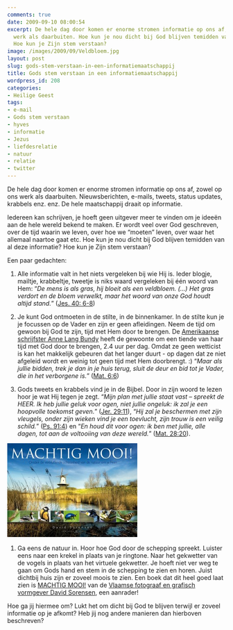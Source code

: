 ```yaml
---
comments: true
date: 2009-09-10 08:00:54
excerpt: De hele dag door komen er enorme stromen informatie op ons af, zowel op ons
  werk als daarbuiten. Hoe kun je nou dicht bij God blijven temidden van al deze informatie?
  Hoe kun je Zijn stem verstaan?
image: /images/2009/09/Veldbloem.jpg
layout: post
slug: gods-stem-verstaan-in-een-informatiemaatschappij
title: Gods stem verstaan in een informatiemaatschappij
wordpress_id: 208
categories:
- Heilige Geest
tags:
- e-mail
- Gods stem verstaan
- hyves
- informatie
- Jezus
- liefdesrelatie
- natuur
- relatie
- twitter
---
```


De hele dag door komen er enorme stromen informatie op ons af, zowel op ons werk als daarbuiten. Nieuwsberichten, e-mails, tweets, status updates, krabbels enz. enz. De hele maatschappij draait op informatie.

Iedereen kan schrijven, je hoeft geen uitgever meer te vinden om je ideeën aan de hele wereld bekend te maken. Er wordt veel over God geschreven, over de tijd waarin we leven, over hoe we “moeten” leven, over waar het allemaal naartoe gaat etc. Hoe kun je nou dicht bij God blijven temidden van al deze informatie? Hoe kun je Zijn stem verstaan?

Een paar gedachten:



	
  1. Alle informatie valt in het niets vergeleken bij wie Hij is. Ieder blogje, mailtje, krabbeltje, tweetje is niks waard vergeleken bij één woord van Hem: “_De mens is als gras, hij bloeit als een veldbloem. (...) Het gras verdort en de bloem verwelkt, maar het woord van onze God houdt altijd stand._” ([Jes. 40: 6-8](http://www.biblija.net/biblija.cgi?m=Jesaja+40%3A6-8&id18=1&pos=0&l=nl&set=10))

	
  2. Je kunt God ontmoeten in de stilte, in de binnenkamer. In de stilte kun je je focussen op de Vader en zijn er geen afleidingen. Neem de tijd om gewoon bij God te zijn, tijd met Hem door te brengen. De [Amerikaanse schrijfster Anne Lang Bundy](http://building-his-body.blogspot.com/2009/08/friday-freelance-favorites.html) heeft de gewoonte om een tiende van haar tijd met God door te brengen, 2.4 uur per dag. Omdat ze geen wetticist is kan het makkelijk gebeuren dat het langer duurt - op dagen dat ze niet afgeleid wordt en weinig tot geen tijd met Hem doorbrengt. :) “_Maar als jullie bidden, trek je dan in je huis terug, sluit de deur en bid tot je Vader, die in het verborgene is._” ([Mat. 6:6](http://www.biblija.net/biblija.cgi?m=Matteus+6%3A6&id18=1&pos=0&l=nl&set=10))

	
  3. Gods tweets en krabbels vind je in de Bijbel. Door in zijn woord te lezen hoor je wat Hij tegen je zegt. “_Mijn plan met jullie staat vast – spreekt de HEER. Ik heb jullie geluk voor ogen, niet jullie ongeluk: ik zal je een hoopvolle toekomst geven._” ([Jer. 29:11](http://www.biblija.net/biblija.cgi?m=Jeremia+29%3A11&id18=1&pos=0&l=nl&set=10)), “_Hij zal je beschermen met zijn vleugels, onder zijn wieken vind je een toevlucht, zijn trouw is een veilig schild._” ([Ps. 91:4](http://www.biblija.net/biblija.cgi?m=Psalm+91%3A4&id18=1&pos=0&l=nl&set=10)) en “_En houd dit voor ogen: ik ben met jullie, alle dagen, tot aan de voltooiing van deze wereld._” ([Mat. 28:20](http://www.biblija.net/biblija.cgi?m=Matte%FCs+28%3A20&id18=1&id16=1&pos=0&l=nl&set=10&idp0=19&idp1=17)).


[![Cover MACHTIG MOOI!](/images/2009/09/cover-machtigmooi0-300x216.jpg)](http://www.machtigmooi.com)



	
  1. Ga eens de natuur in. Hoor hoe God door de schepping spreekt. Luister eens naar een krekel in plaats van je ringtone. Naar het gekwetter van de vogels in plaats van het virtuele gekwetter. Je hoeft niet ver weg te gaan om Gods hand en stem in de schepping te zien en horen. Juist dichtbij huis zijn er zoveel moois te zien. Een boek dat dit heel goed laat zien is [MACHTIG MOOI!](http://www.machtigmooi.com/) van de [Vlaamse fotograaf en grafisch vormgever David Sorensen](http://www.real-life.nl), een aanrader!


Hoe ga jij hiermee om? Lukt het om dicht bij God te blijven terwijl er zoveel informatie op je afkomt? Heb jij nog andere manieren dan hierboven beschreven?
